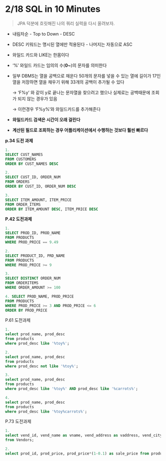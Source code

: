 # 2/18 SQL in 10 Minutes

> JPA 덕분에 흐릿해진 나의 쿼리 실력을 다시 올려보자.
> 
- 내림차순 - Top to Down - DESC
- DESC 키워드는 명시된 열에만 적용된다 - 나머지는 자동으로 ASC
- 와일드 카드와 LIKE는 한몸이다
- ‘%’ 와일드 카드는 임의의 수(**0~**)의 문자를 의미한다
- 일부 DBMS는 열을 공백으로 채운다 50개의 문자를 넣을 수 있는 열에 길이가 17인 열을 저장하면 열을 채우기 위해 33개의 공백이 추가될 수 있다
    
    → ‘F%y’ 와 같이 y로 끝나는 문자열을 찾으려고 했으나 실제로는 공백때문에 조회가 되지 않는 경우가 있음 
    
    → 이런경우 ‘F%y%’와 와일드카드를 추가해준다
    
- **와일드카드 검색은 시간이 오래 걸린다**
- **계산된 필드로 조회하는 경우 어플리케이션에서 수행하는 것보다 훨씬 빠르다**

**p.34 도전 과제**

```sql
1. 
SELECT CUST_NAMES 
FROM CUSTOMERS
ORDER BY CUST_NAMES DESC
```

```sql
2.
SELECT CUST_ID, ORDER_NUM
FROM ORDERS
ORDER BY CUST_ID, ORDER_NUM DESC
```

```sql
3.
SELECT ITEM_AMOUNT, ITEM_PRICE
FROM ORDER_ITEMS
ORDER BY ITEM_AMOUNT DESC, ITEM_PRICE DESC
```

**P.42 도전과제**

```sql
1.
SELECT PROD_ID, PROD_NAME
FROM PRODUCTS
WHERE PROD_PRICE == 9.49
```

```sql
2.
SELECT PRODUCT_ID, PRD_NAME
FROM PRODUCTS
WHERE PROD_PRICE >= 9
```

```sql
3.
SELECT DISTINCT ORDER_NUM
FROM ORDERITEMS
WHERE ORDER_AMOUNT >= 100
```

```sql
4. SELECT PROD_NAME, PROD_PRICE
FROM PRODUCTS
WHERE PROD_PRICE >= 3 AND PROD_PRICE <= 6
ORDER BY PROD_PRICE
```

P.61 도전과제

```sql
1.
select prod_name, prod_desc 
from products 
where prod_desc like '%toy%';
```

```sql
2.
select prod_name, prod_desc 
from products 
where prod_desc not like '%toy%';
```

```sql
3.
select prod_name, prod_desc 
from products 
where prod_desc like '%toy%' AND prod_desc like '%carrots%';
```

```sql
4.
select prod_name, prod_desc 
from products 
where prod_desc like '%toy%carrots%';
```

P.73 도전과제

```sql
1.
select vend_id, vend_name as vname, vend_address as vaddress, vend_city as vcity
from Vendors;
```

```sql
2.
select prod_id, prod_price, prod_price*(1-0.1) as sale_price from products
```